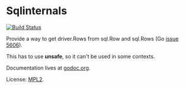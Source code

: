 Sqlinternals
============
[![Build Status](https://travis-ci.org/arnehormann/sqlinternals.png?branch=master)](https://travis-ci.org/arnehormann/sqlinternals)

Provide a way to get driver.Rows from sql.Row and sql.Rows (Go [issue 5606](https://code.google.com/p/go/issues/detail?id=5606)).

This has to use **unsafe**, so it can't be used in some contexts.

Documentation lives at [godoc.org](http://godoc.org/github.com/arnehormann/sqlinternals).

License: [MPL2](https://github.com/arnehormann/sqlinternals/blob/master/LICENSE.md).
